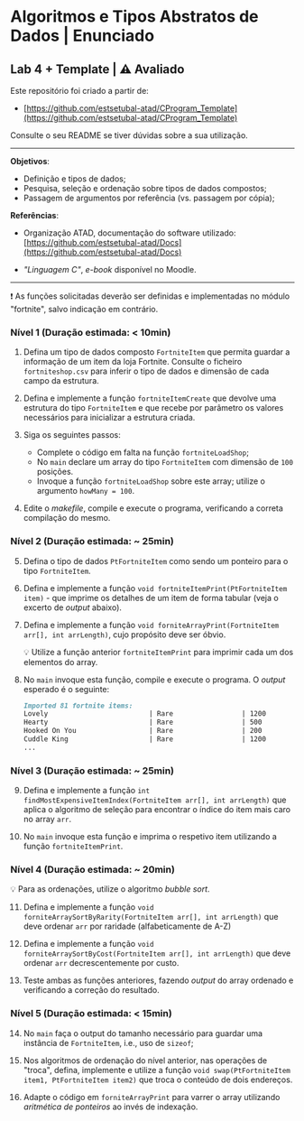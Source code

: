 # Algoritmos e Tipos Abstratos de Dados | Enunciado

## Lab 4 + Template | :warning: Avaliado

Este repositório foi criado a partir de:

- [https://github.com/estsetubal-atad/CProgram_Template](https://github.com/estsetubal-atad/CProgram_Template) 

Consulte o seu README se tiver dúvidas sobre a sua utilização.

----

**Objetivos**:

- Definição e tipos de dados;
- Pesquisa, seleção e ordenação sobre tipos de dados compostos;
- Passagem de argumentos por referência (vs. passagem por cópia);

**Referências**:

- Organização ATAD, documentação do software utilizado: [https://github.com/estsetubal-atad/Docs](https://github.com/estsetubal-atad/Docs)

- *"Linguagem C"*, *e-book* disponível no Moodle.

---

:exclamation: As funções solicitadas deverão ser definidas e implementadas no módulo "fortnite", salvo indicação em contrário.

### Nível 1 (Duração estimada: < 10min)

1. Defina um tipo de dados composto `FortniteItem` que permita guardar a informação de um item da loja Fortnite. Consulte o ficheiro `fortniteshop.csv` para inferir o tipo de dados e dimensão de cada campo da estrutura.

2. Defina e implemente a função `fortniteItemCreate` que devolve uma estrutura do tipo `FortniteItem` e que recebe por parâmetro os valores necessários para inicializar a estrutura criada.

3. Siga os seguintes passos:
	- Complete o código em falta na função `fortniteLoadShop`;
	- No `main` declare um array do tipo `FortniteItem` com dimensão de `100` posições.
	- Invoque a função `fortniteLoadShop` sobre este array; utilize o argumento `howMany = 100`.	

4. Edite o *makefile*, compile e execute o programa, verificando a correta compilação do mesmo.

### Nível 2 (Duração estimada: ~ 25min)

5. Defina o tipo de dados `PtFortniteItem` como sendo um ponteiro para o tipo `FortniteItem`.

6. Defina e implemente a função `void fortniteItemPrint(PtFortniteItem item)` - que imprime os detalhes de um item de forma tabular (veja o excerto de *output* abaixo).

7. Defina e implemente a função `void forniteArrayPrint(FortniteItem arr[], int arrLength)`, cujo propósito deve ser óbvio.

	:bulb: Utilize a função anterior `fortniteItemPrint` para imprimir cada um dos elementos do array.

8. No `main` invoque esta função, compile e execute o programa. O *output* esperado é o seguinte:

	```markdown
	Imported 81 fortnite items: 
	Lovely                         | Rare                 | 1200 
	Hearty                         | Rare                 | 500 
	Hooked On You                  | Rare                 | 200 
	Cuddle King                    | Rare                 | 1200 
	...
	```

### Nível 3 (Duração estimada: ~ 25min)

9. Defina e implemente a função `int findMostExpensiveItemIndex(FortniteItem arr[], int arrLength)` que aplica o algoritmo de seleção para encontrar o índice do item mais caro no array `arr`.

10. No `main` invoque esta função e imprima o respetivo item utilizando a função `fortniteItemPrint`.

### Nível 4 (Duração estimada: ~ 20min)

:bulb: Para as ordenações, utilize o algoritmo *bubble sort*.

11. Defina e implemente a função `void forniteArraySortByRarity(FortniteItem arr[], int arrLength)` que deve ordenar `arr` por raridade (alfabeticamente de A-Z)

12. Defina e implemente a função `void forniteArraySortByCost(FortniteItem arr[], int arrLength)` que deve ordenar `arr` decrescentemente por custo.

13. Teste ambas as funções anteriores, fazendo *output* do array ordenado e verificando a correção do resultado.

### Nível 5 (Duração estimada: < 15min)

14. No `main` faça o output do tamanho necessário para guardar uma instância de `FortniteItem`, i.e., uso de `sizeof`;

15. Nos algoritmos de ordenação do nível anterior, nas operações de "troca", defina, implemente e utilize a função `void swap(PtFortniteItem item1, PtFortniteItem item2)` que troca o conteúdo de dois endereços.

16. Adapte o código em `forniteArrayPrint` para varrer o array utilizando *aritmética de ponteiros* ao invés de indexação.


